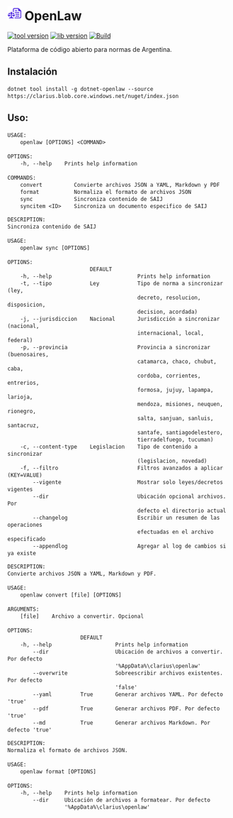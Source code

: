 ![Icon](assets/img/icon.png) OpenLaw
============

[![tool version](https://img.shields.io/endpoint?url=https://shields.kzu.io/v/dotnet-openlaw?f=https://clarius.blob.core.windows.net/nuget/index.json&label=dotnet-openlaw&color=blue)](https://clarius.blob.core.windows.net/nuget/index.json)
[![lib version](https://img.shields.io/endpoint?url=https://shields.kzu.io/v/clarius.openlaw?f=https://clarius.blob.core.windows.net/nuget/index.json&label=Clarius.OpenLaw&color=purple)](https://clarius.blob.core.windows.net/nuget/index.json)
[![Build](https://github.com/clarius/openlaw/actions/workflows/build.yml/badge.svg?branch=main)](https://github.com/clarius/openlaw/actions)

Plataforma de código abierto para normas de Argentina.

## Instalación

```
dotnet tool install -g dotnet-openlaw --source https://clarius.blob.core.windows.net/nuget/index.json
```

## Uso:

<!-- include src/dotnet-openlaw/help.md -->
```shell
USAGE:
    openlaw [OPTIONS] <COMMAND>

OPTIONS:
    -h, --help    Prints help information

COMMANDS:
    convert          Convierte archivos JSON a YAML, Markdown y PDF
    format           Normaliza el formato de archivos JSON         
    sync             Sincroniza contenido de SAIJ                  
    syncitem <ID>    Sincroniza un documento especifico de SAIJ    
```

<!-- src/dotnet-openlaw/help.md -->

<!-- include src/dotnet-openlaw/sync.md -->
```shell
DESCRIPTION:
Sincroniza contenido de SAIJ

USAGE:
    openlaw sync [OPTIONS]

OPTIONS:
                          DEFAULT                                               
    -h, --help                           Prints help information                
    -t, --tipo            Ley            Tipo de norma a sincronizar (ley,      
                                         decreto, resolucion, disposicion,      
                                         decision, acordada)                    
    -j, --jurisdiccion    Nacional       Jurisdicción a sincronizar (nacional,  
                                         internacional, local, federal)         
    -p, --provincia                      Provincia a sincronizar (buenosaires,  
                                         catamarca, chaco, chubut, caba,        
                                         cordoba, corrientes, entrerios,        
                                         formosa, jujuy, lapampa, larioja,      
                                         mendoza, misiones, neuquen, rionegro,  
                                         salta, sanjuan, sanluis, santacruz,    
                                         santafe, santiagodelestero,            
                                         tierradelfuego, tucuman)               
    -c, --content-type    Legislacion    Tipo de contenido a sincronizar        
                                         (legislacion, novedad)                 
    -f, --filtro                         Filtros avanzados a aplicar (KEY=VALUE)
        --vigente                        Mostrar solo leyes/decretos vigentes   
        --dir                            Ubicación opcional archivos. Por       
                                         defecto el directorio actual           
        --changelog                      Escribir un resumen de las operaciones 
                                         efectuadas en el archivo especificado  
        --appendlog                      Agregar al log de cambios si ya existe 
```

<!-- src/dotnet-openlaw/sync.md -->

<!-- include src/dotnet-openlaw/convert.md -->
```shell
DESCRIPTION:
Convierte archivos JSON a YAML, Markdown y PDF.

USAGE:
    openlaw convert [file] [OPTIONS]

ARGUMENTS:
    [file]    Archivo a convertir. Opcional

OPTIONS:
                       DEFAULT                                                  
    -h, --help                    Prints help information                       
        --dir                     Ubicación de archivos a convertir. Por defecto
                                  '%AppData%\clarius\openlaw'                   
        --overwrite               Sobreescribir archivos existentes. Por defecto
                                  'false'                                       
        --yaml         True       Generar archivos YAML. Por defecto 'true'     
        --pdf          True       Generar archivos PDF. Por defecto 'true'      
        --md           True       Generar archivos Markdown. Por defecto 'true' 
```

<!-- src/dotnet-openlaw/convert.md -->

<!-- include src/dotnet-openlaw/format.md -->
```shell
DESCRIPTION:
Normaliza el formato de archivos JSON.

USAGE:
    openlaw format [OPTIONS]

OPTIONS:
    -h, --help    Prints help information                                       
        --dir     Ubicación de archivos a formatear. Por defecto                
                  '%AppData%\clarius\openlaw'                                   
```

<!-- src/dotnet-openlaw/format.md -->
